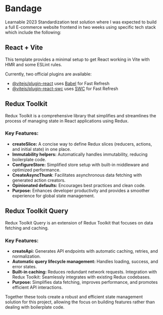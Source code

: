 # Bandage

Learnable 2023 Standardization test solution where I was expected to build a full E-commerce website frontend in two weeks using specific tech stack which include the following:

## React + Vite

This template provides a minimal setup to get React working in Vite with HMR and some ESLint rules.

Currently, two official plugins are available:

- [@vitejs/plugin-react](https://github.com/vitejs/vite-plugin-react/blob/main/packages/plugin-react/README.md) uses [Babel](https://babeljs.io/) for Fast Refresh
- [@vitejs/plugin-react-swc](https://github.com/vitejs/vite-plugin-react-swc) uses [SWC](https://swc.rs/) for Fast Refresh

## Redux Toolkit

Redux Toolkit is a comprehensive library that simplifies and streamlines the process of managing state in React applications using Redux.

### **Key Features:**

- **createSlice:** A concise way to define Redux slices (reducers, actions, and initial state) in one place.
- **Immutability helpers:** Automatically handles immutability, reducing boilerplate code.
- **ConfigureStore:** Simplified store setup with built-in middleware and optimized performance.
- **CreateAsyncThunk**: Facilitates asynchronous data fetching with generated action creators.
- **Opinionated defaults:** Encourages best practices and clean code.
- **Purpose:** Enhances developer productivity and provides a smoother experience for global state management.

## Redux Toolkit Query

Redux Toolkit Query is an extension of Redux Toolkit that focuses on data fetching and caching.

### **Key Features:**

- **createApi:** Generates API endpoints with automatic caching, retries, and normalization.
- **Automatic query lifecycle management:** Handles loading, success, and error states.
- **Built-in caching:** Reduces redundant network requests.
Integration with Redux Toolkit: Seamlessly integrates with existing Redux codebases.
- **Purpose:** Simplifies data fetching, improves performance, and promotes efficient API interactions.
  
Together these tools create a robust and efficient state management solution for this project, allowing the focus on building features rather than dealing with boilerplate code.
